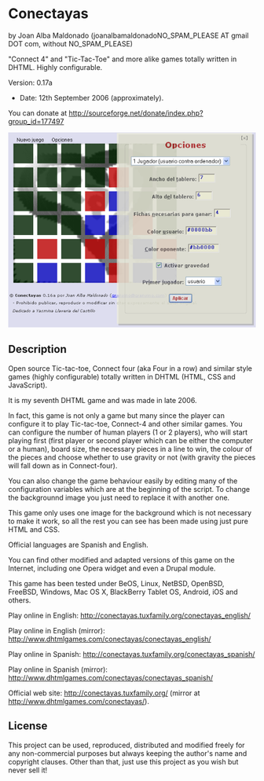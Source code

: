 Conectayas 
========== 
by Joan Alba Maldonado (joanalbamaldonadoNO_SPAM_PLEASE AT gmail DOT com, without NO_SPAM_PLEASE)

"Connect 4" and "Tic-Tac-Toe" and more alike games totally written in DHTML. Highly configurable.

Version: 0.17a 
- Date: 12th September 2006 (approximately).

You can donate at http://sourceforge.net/donate/index.php?group_id=177497


![ScreenShot](screenshot.gif)


## Description

Open source Tic-tac-toe, Connect four (aka Four in a row) and similar style games (highly configurable) totally written in DHTML (HTML, CSS and JavaScript).

It is my seventh DHTML game and was made in late 2006.

In fact, this game is not only a game but many since the player can configure it to play Tic-tac-toe, Connect-4 and other similar games. You can configure the number of human players (1 or 2 players), who will start playing first (first player or second player which can be either the computer or a human), board size, the necessary pieces in a line to win, the colour of the pieces and choose whether to use gravity or not (with gravity the pieces will fall down as in Connect-four).

You can also change the game behaviour easily by editing many of the configuration variables which are at the beginning of the script. To change the backgrounnd image you just need to replace it with another one.

This game only uses one image for the background which is not necessary to make it work, so all the rest you can see has been made using just pure HTML and CSS.

Official languages are Spanish and English.

You can find other modified and adapted versions of this game on the Internet, including one Opera widget and even a Drupal module.

This game has been tested under BeOS, Linux, NetBSD, OpenBSD, FreeBSD, Windows, Mac OS X, BlackBerry Tablet OS, Android, iOS and others.

Play online in English: http://conectayas.tuxfamily.org/conectayas_english/

Play online in English (mirror): http://www.dhtmlgames.com/conectayas/conectayas_english/

Play online in Spanish: http://conectayas.tuxfamily.org/conectayas_spanish/

Play online in Spanish (mirror): http://www.dhtmlgames.com/conectayas/conectayas_spanish/

Official web site: http://conectayas.tuxfamily.org/ (mirror at http://www.dhtmlgames.com/conectayas/).


## License

This project can be used, reproduced, distributed and modified freely for any non-commercial purposes but always keeping the author's name and copyright clauses. Other than that, just use this project as you wish but never sell it!